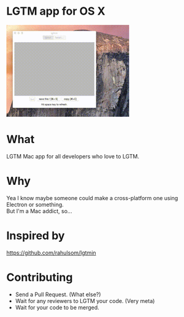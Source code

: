 # LGTM app for OS X
![LGTMapp](images/LGTMapp.gif)

# What
LGTM Mac app for all developers who love to LGTM.

# Why
Yea I know maybe someone could make a cross-platform one using Electron or something.  
But I'm a Mac addict, so...

# Inspired by
https://github.com/rahulsom/lgtmin

# Contributing
- Send a Pull Request. (What else?)
- Wait for any reviewers to LGTM your code. (Very meta)
- Wait for your code to be merged.
